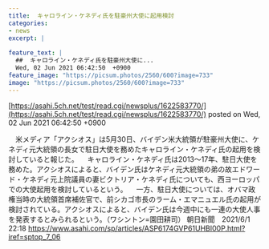```yaml
---
title:  キャロライン・ケネディ氏を駐豪州大使に起用検討  
categories:
- news
excerpt: |
  
feature_text: |
  ##  キャロライン・ケネディ氏を駐豪州大使に...
  Wed, 02 Jun 2021 06:42:50  +0900
feature_image: "https://picsum.photos/2560/600?image=733"
image: "https://picsum.photos/2560/600?image=733"
---
```


[https://asahi.5ch.net/test/read.cgi/newsplus/1622583770/](https://asahi.5ch.net/test/read.cgi/newsplus/1622583770/)
posted on Wed, 02 Jun 2021 06:42:50  +0900

<!--more-->

　米メディア「アクシオス」は5月30日、バイデン米大統領が駐豪州大使に、ケネディ元大統領の長女で駐日大使を務めたキャロライン・ケネディ氏の起用を検討していると報じた。 　キャロライン・ケネディ氏は2013〜17年、駐日大使を務めた。アクシオスによると、バイデン氏はケネディ元大統領の弟の故エドワード・ケネディ元上院議員の妻ビクトリア・ケネディ氏についても、西ヨーロッパでの大使起用を検討しているという。 　一方、駐日大使については、オバマ政権当時の大統領首席補佐官で、前シカゴ市長のラーム・エマニュエル氏の起用が検討されている。アクシオスによると、バイデン氏は今週中にも一連の大使人事を発表するとみられるという。（ワシントン=園田耕司） 朝日新聞　2021/6/1 22:18 https://www.asahi.com/sp/articles/ASP6174GVP61UHBI00P.html?iref=sptop_7_06
